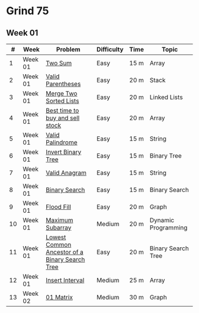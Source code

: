 # Grind 75
## Week 01
| #  | Week    | Problem                                                                                                                        | Difficulty | Time | Topic               |
|----|---------|--------------------------------------------------------------------------------------------------------------------------------|------------|------|---------------------|
| 1  | Week 01 | [Two Sum](https://leetcode.com/problems/two-sum)                                                                               | Easy       | 15 m | Array               |
| 2  | Week 01 | [Valid Parentheses](https://leetcode.com/problems/valid-parentheses)                                                           | Easy       | 20 m | Stack               |
| 3  | Week 01 | [Merge Two Sorted Lists](https://leetcode.com/problems/merge-two-sorted-lists)                                                 | Easy       | 20 m | Linked Lists        |
| 4  | Week 01 | [Best time to buy and sell stock](https://leetcode.com/problems/best-time-to-buy-and-sell-stock)                               | Easy       | 20 m | Array               |
| 5  | Week 01 | [Valid Palindrome](https://leetcode.com/problems/valid-palindrome)                                                             | Easy       | 15 m | String              |
| 6  | Week 01 | [Invert Binary Tree](https://leetcode.com/problems/invert-binary-tree)                                                         | Easy       | 15 m | Binary Tree         |
| 7  | Week 01 | [Valid Anagram](https://leetcode.com/problems/valid-anagram)                                                                   | Easy       | 15 m | String              |
| 8  | Week 01 | [Binary Search](https://leetcode.com/problems/binary-search)                                                                   | Easy       | 15 m | Binary Search       |
| 9  | Week 01 | [Flood Fill](https://leetcode.com/problems/flood-fill)                                                                         | Easy       | 20 m | Graph               |
| 10 | Week 01 | [Maximum Subarray](https://leetcode.com/problems/maximum-subarray)                                                             | Medium     | 20 m | Dynamic Programming |
| 11 | Week 01 | [Lowest Common Ancestor of a Binary Search Tree](https://leetcode.com/problems/lowest-common-ancestor-of-a-binary-search-tree) | Easy       | 20 m | Binary Search Tree  |
| 12 | Week 01 | [Insert Interval](https://leetcode.com/problems/insert-interval)                                                               | Medium     | 25 m | Array               |
| 13 | Week 02 | [01 Matrix](https://leetcode.com/problems/01-matrix)                                                                           | Medium     | 30 m | Graph               |
